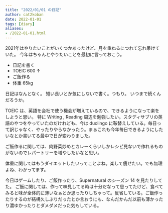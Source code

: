 ```yaml
---
title: "2022/01/01 の日記"
author: cat2koban
date: 2022-01-01
tags: [diary]
aliases:
- /2022-01-01.html
---
```


2021年はやりたいことがいくつかあったけど、月を重ねるにつれて忘れ呆けていた。
今年はちゃんとやりたいことを最初に言っておこう。

- 日記を書く
- TOEIC 600 ↑
- ご飯作る
- 体重 65kg

日記はなんとなく。
短い長いとか気にしないで書く。つもり。
いつまで続くんだろうか。

TOEIC は、英語を会社で使う機会が増えているので、できるようになって楽をしようと思い。
特に Writing , Reading 周辺を勉強したい。スタディサプリの英語のやつをやっていたのだけれども、今は duolingo に鞍替えしている。毎日って訳じゃなく、やったりやらなかったり。まぁこれも今年毎日できるようにしたいなとか書いてる最中で日が変わりました。

ご飯作るに関しては、肉野菜炒めとカレーくらいしかレシピ見ないで作れるものがないのでレパートリーを増やしたいなと思い。

体重に関してはもうダイエットしたいってことよね。楽して痩せたい。でも無理よね、わかってます。

今日はゲームしたり、ご飯作ったり、Supernatural のシーズン 14 を見たりしてた。
ご飯に関しては、作って味見してる時は十分だなって思ってたけど、食べてみると味が全体的に薄いなぁとか思ったりしちゃって。反省している。ご飯作ったりするのが結構久しぶりだったとか言おうにも、なんだかんだ以前も薄かったり濃ゆかったりとダメダメだった気もしている。
